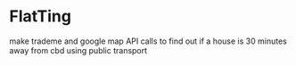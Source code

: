 # FlatTing
make trademe and google map API calls to find out if a house is 30 minutes away from cbd using public transport
